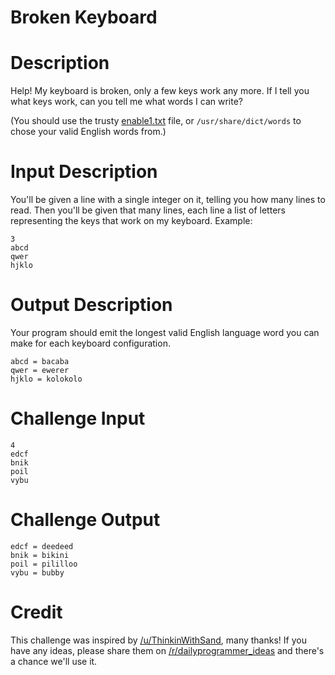 # Broken Keyboard
<div class="md"><h1>Description</h1>
<p>Help! My keyboard is broken, only a few keys work any more. If I tell you what keys work, can you tell me what words I can write?</p>
<p>(You should use the trusty <a href="http://norvig.com/ngrams/enable1.txt">enable1.txt</a> file, or <code>/usr/share/dict/words</code> to chose your valid English words from.)</p>
<h1>Input Description</h1>
<p>You'll be given a line with a single integer on it, telling you how many lines to read. Then you'll be given that many lines, each line a list of letters representing the keys that work on my keyboard. Example:</p>
<pre><code>3
abcd
qwer
hjklo
</code></pre>
<h1>Output Description</h1>
<p>Your program should emit the longest valid English language word you can make for each keyboard configuration. </p>
<pre><code>abcd = bacaba
qwer = ewerer
hjklo = kolokolo
</code></pre>
<h1>Challenge Input</h1>
<pre><code>4
edcf
bnik
poil
vybu
</code></pre>
<h1>Challenge Output</h1>
<pre><code>edcf = deedeed
bnik = bikini
poil = pililloo
vybu = bubby
</code></pre>
<h1>Credit</h1>
<p>This challenge was inspired by <a href="/u/ThinkinWithSand">/u/ThinkinWithSand</a>, many thanks! If you have any ideas, please share them on <a href="/r/dailyprogrammer_ideas">/r/dailyprogrammer_ideas</a> and there's a chance we'll use it. </p>
</div>

